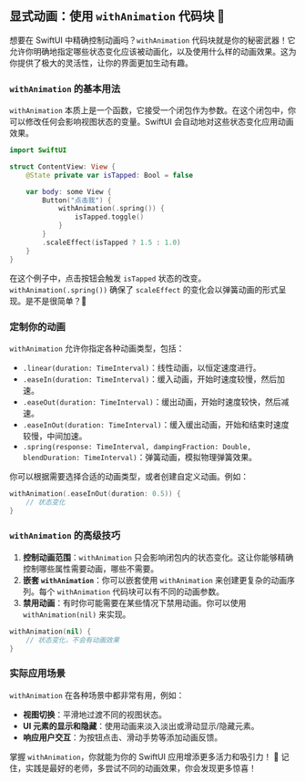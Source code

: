 ﻿## 显式动画：使用 `withAnimation` 代码块 🚀

想要在 SwiftUI 中精确控制动画吗？`withAnimation` 代码块就是你的秘密武器！它允许你明确地指定哪些状态变化应该被动画化，以及使用什么样的动画效果。这为你提供了极大的灵活性，让你的界面更加生动有趣。

### `withAnimation` 的基本用法

`withAnimation` 本质上是一个函数，它接受一个闭包作为参数。在这个闭包中，你可以修改任何会影响视图状态的变量。SwiftUI 会自动地对这些状态变化应用动画效果。

```swift
import SwiftUI

struct ContentView: View {
    @State private var isTapped: Bool = false

    var body: some View {
        Button("点击我") {
            withAnimation(.spring()) {
                isTapped.toggle()
            }
        }
        .scaleEffect(isTapped ? 1.5 : 1.0)
    }
}
```

在这个例子中，点击按钮会触发 `isTapped` 状态的改变。`withAnimation(.spring())` 确保了 `scaleEffect` 的变化会以弹簧动画的形式呈现。是不是很简单？🎉

### 定制你的动画

`withAnimation` 允许你指定各种动画类型，包括：

*   `.linear(duration: TimeInterval)`：线性动画，以恒定速度进行。
*   `.easeIn(duration: TimeInterval)`：缓入动画，开始时速度较慢，然后加速。
*   `.easeOut(duration: TimeInterval)`：缓出动画，开始时速度较快，然后减速。
*   `.easeInOut(duration: TimeInterval)`：缓入缓出动画，开始和结束时速度较慢，中间加速。
*   `.spring(response: TimeInterval, dampingFraction: Double, blendDuration: TimeInterval)`：弹簧动画，模拟物理弹簧效果。

你可以根据需要选择合适的动画类型，或者创建自定义动画。例如：

```swift
withAnimation(.easeInOut(duration: 0.5)) {
    // 状态变化
}
```

### `withAnimation` 的高级技巧

1.  **控制动画范围**：`withAnimation` 只会影响闭包内的状态变化。这让你能够精确控制哪些属性需要动画，哪些不需要。
2.  **嵌套 `withAnimation`**：你可以嵌套使用 `withAnimation` 来创建更复杂的动画序列。每个 `withAnimation` 代码块可以有不同的动画参数。
3.  **禁用动画**：有时你可能需要在某些情况下禁用动画。你可以使用 `withAnimation(nil)` 来实现。

```swift
withAnimation(nil) {
    // 状态变化，不会有动画效果
}
```

### 实际应用场景

`withAnimation` 在各种场景中都非常有用，例如：

*   **视图切换**：平滑地过渡不同的视图状态。
*   **UI 元素的显示和隐藏**：使用动画来淡入淡出或滑动显示/隐藏元素。
*   **响应用户交互**：为按钮点击、滑动手势等添加动画反馈。

掌握 `withAnimation`，你就能为你的 SwiftUI 应用增添更多活力和吸引力！ 🌟 记住，实践是最好的老师，多尝试不同的动画效果，你会发现更多惊喜！


